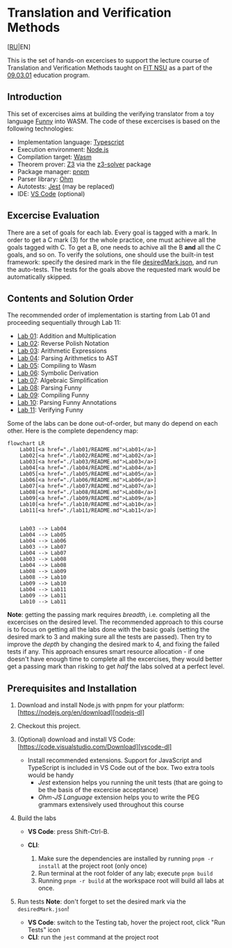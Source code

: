# Translation and Verification Methods

[[RU](README.ru.md)|EN]

This is the set of hands-on excercises to support the lecture course of Translation and Verification Methods taught on
[FIT NSU][FIT] as a part of the [09.03.01] education program.

## Introduction

This set of excercises aims at building the verifying translator from a toy language [Funny](funny.md) into WASM.
The code of these excercises is based on the following technologies:

- Implementation language: [Typescript][TS]
- Execution environment: [Node.js](https://nodejs.org/)
- Compilation target: [Wasm](https://webassembly.org/)
- Theorem prover: [Z3](https://github.com/Z3Prover/z3) via the [z3-solver](https://www.npmjs.com/package/z3-solver) package
- Package manager: [pnpm](https://pnpm.io/)
- Parser library: [Ohm](https://ohmjs.org/)
- Autotests: [Jest](https://jestjs.io/) (may be replaced)
- IDE: [VS Code](https://code.visualstudio.com/) (optional)

## Excercise Evaluation

There are a set of goals for each lab. Every goal is tagged with a mark. In order to get a C mark (3) for the whole practice, one must achieve all the goals tagged with C. To get a B, one needs to achive all the B **and** all the C goals, and so on.
To verify the solutions, one should use the built-in test framework: specify the desired mark in the file [desiredMark.json](desiredMark.json), and run the auto-tests. The tests for the goals above the requested mark would be automatically skipped.

## Contents and Solution Order

The recommended order of implementation is starting from Lab 01 and proceeding sequentially through Lab 11:

- [Lab 01](./lab01/README.md): Addition and Multiplication
- [Lab 02](./lab02/README.md): Reverse Polish Notation
- [Lab 03](./lab03/README.md): Arithmetic Expressions
- [Lab 04](./lab04/README.md): Parsing Arithmetics to AST
- [Lab 05](./lab05/README.md): Compiling to Wasm
- [Lab 06](./lab06/README.md): Symbolic Derivation
- [Lab 07](./lab07/README.md): Algebraic Simplification
- [Lab 08](./lab08/README.md): Parsing Funny
- [Lab 09](./lab09/README.md): Compiling Funny
- [Lab 10](./lab10/README.md): Parsing Funny Annotations
- [Lab 11](./lab11/README.md): Verifying Funny

Some of the labs can be done out-of-order, but many do depend on each other. Here is the complete dependency map:

```mermaid
flowchart LR
    Lab01[<a href="./lab01/README.md">Lab01</a>]
    Lab02[<a href="./lab02/README.md">Lab02</a>]
    Lab03[<a href="./lab03/README.md">Lab03</a>]
    Lab04[<a href="./lab04/README.md">Lab04</a>]
    Lab05[<a href="./lab05/README.md">Lab05</a>]
    Lab06[<a href="./lab06/README.md">Lab06</a>]
    Lab07[<a href="./lab07/README.md">Lab07</a>]
    Lab08[<a href="./lab08/README.md">Lab08</a>]
    Lab09[<a href="./lab09/README.md">Lab09</a>]
    Lab10[<a href="./lab10/README.md">Lab10</a>]
    Lab11[<a href="./lab11/README.md">Lab11</a>]

    
    Lab03 --> Lab04
    Lab04 --> Lab05
    Lab04 --> Lab06
    Lab03 --> Lab07
    Lab04 --> Lab07
    Lab03 --> Lab08
    Lab04 --> Lab08
    Lab08 --> Lab09
    Lab08 --> Lab10
    Lab09 --> Lab10
    Lab04 --> Lab11
    Lab09 --> Lab11
    Lab10 --> Lab11
```

**Note**: getting the passing mark requires *breadth*, i.e. completing all the excercises on the desired level. The recommended approach to this course is to focus on getting all the labs done with the basic goals (setting the desired mark to 3 and making sure all the tests are passed). Then try to improve the *depth* by changing the desired mark to 4, and fixing the failed tests if any.
This approach ensures smart resource allocation - if one doesn't have enough time to complete all the excercises, they would better get a passing mark than risking to get *half* the labs solved at a perfect level.

## Prerequisites and Installation

1. Download and install Node.js with pnpm for your platform: [https://nodejs.org/en/download][nodejs-dl]
2. Checkout this project.
3. (Optional) download and install VS Code: [https://code.visualstudio.com/Download][vscode-dl]
   - Install recommended extensions. Support for JavaScript and TypeScript is included in VS Code out of the box.
   Two extra tools would be handy
      - *Jest* extension helps you running the unit tests (that are going to be the basis of the excercise acceptance)
      - *Ohm-JS Language* extension helps you to write the PEG grammars extensively used throughout this course

4. Build the labs
   - **VS Code**: press Shift-Ctrl-B.

   - **CLI**:

     1. Make sure the dependencies are installed by running `pnpm -r install` at the project root (only once)
     2. Run terminal at the root folder of any lab; execute `pnpm build`
     3. Running `pnpm -r build` at the workspace root will build all labs at once.

5. Run tests
   **Note**: don't forget to set the desired mark via the `desiredMark.json`!
   - **VS Code**: switch to the Testing tab, hover the project root, click "Run Tests" icon
   - **CLI**: run the `jest` command at the project root

[nodejs-dl]: https://nodejs.org/en/download
[vscode-dl]: https://code.visualstudio.com/Download
[FIT]: https://www.nsu.ru/n/information-technologies-department/
[09.03.01]: https://www.nsu.ru/n/information-technologies-department/education_fit/programs/OOP/09-03-01/piikn/piikn.php
[TS]: https://www.typescriptlang.org/
